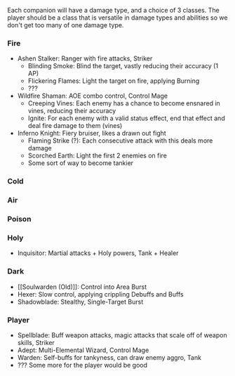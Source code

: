 Each companion will have a damage type, and a choice of 3 classes. The player should be a class that is versatile in damage types and abilities so we don't get too many of one damage type.

### Fire
- Ashen Stalker: Ranger with fire attacks, Striker
	- Blinding Smoke: Blind the target, vastly reducing their accuracy (1 AP)
	- Flickering Flames: Light the target on fire, applying Burning
	- ???
- Wildfire Shaman: AOE combo control, Control Mage
	- Creeping Vines: Each enemy has a chance to become ensnared in vines, reducing their accuracy
	- Ignite: For each enemy with a valid status effect, end that effect and deal fire damage to them (vines)
- Inferno Knight: Fiery bruiser, likes a drawn out fight
	- Flaming Strike (?): Each consecutive attack with this deals more damage
	- Scorched Earth: Light the first 2 enemies on fire
	- Some sort of way to become tankier
### Cold
### Air
### Poison
### Holy
- Inquisitor: Martial attacks + Holy powers, Tank + Healer

### Dark
- [[Soulwarden (Old)]]: Control into Area Burst
- Hexer: Slow control, applying crippling Debuffs and Buffs
- Shadowblade: Stealthy, Single-Target Burst

### Player
- Spellblade: Buff weapon attacks, magic attacks that scale off of weapon skills, Striker
- Adept: Multi-Elemental Wizard, Control Mage
- Warden: Self-buffs for tankyness, can draw enemy aggro, Tank
- ??? Some more for the player would be good